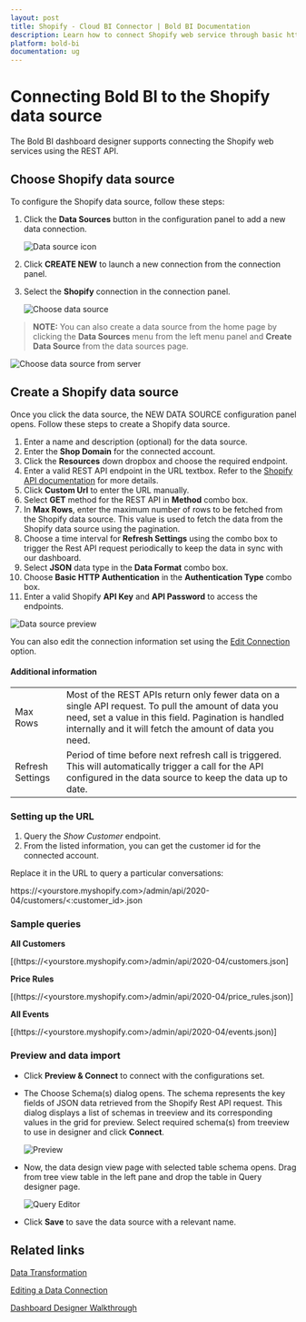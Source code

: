 ```yaml
---
layout: post
title: Shopify - Cloud BI Connector | Bold BI Documentation
description: Learn how to connect Shopify web service through basic http authentication with cloud-hosted Bold BI and create data source for widget configuration.
platform: bold-bi
documentation: ug
---
```


# Connecting Bold BI to the Shopify data source
The Bold BI dashboard designer supports connecting the Shopify web services using the REST API. 

## Choose Shopify data source
To configure the Shopify data source, follow these steps:
1. Click the **Data Sources** button in the configuration panel to add a new data connection.

   ![Data source icon](/static/assets/cloud/working-with-datasource/data-connectors/images/common/DataSourcesIcon.png)

2. Click **CREATE NEW** to launch a new connection from the connection panel.
3. Select the **Shopify** connection in the connection panel.

   ![Choose data source](/static/assets/cloud/working-with-datasource/data-connectors/images/Shopify/ChooseDS.png)

> **NOTE:** You can also create a data source from the home page by clicking the **Data Sources** menu from the left menu panel and **Create Data Source** from the data sources page.

   ![Choose data source from server](/static/assets/cloud/working-with-datasource/data-connectors/images/Shopify/ChooseDS_Server.png)

## Create a Shopify data source
Once you click the data source, the NEW DATA SOURCE configuration panel opens. Follow these steps to create a Shopify data source.
1. Enter a name and description (optional) for the data source.
2. Enter the **Shop Domain** for the connected account.
3. Click the **Resources** down dropbox and choose the required endpoint.
4. Enter a valid REST API endpoint in the URL textbox. Refer to the [Shopify API documentation](https://shopify.dev/docs/admin-api/rest/reference) for more details.
5. Click **Custom Url** to enter the URL manually.
6. Select **GET** method for the REST API in **Method** combo box.
7. In **Max Rows**, enter the maximum number of rows to be fetched from the Shopify data source. This value is used to fetch the data from the Shopify data source using the pagination.
8. Choose a time interval for **Refresh Settings** using the combo box to trigger the Rest API request periodically to keep the data in sync with our dashboard.  
9. Select **JSON** data type in the **Data Format** combo box.
10. Choose **Basic HTTP Authentication** in the **Authentication Type** combo box.
11. Enter a valid Shopify **API Key** and **API Password** to access the endpoints.

![Data source preview](/static/assets/cloud/working-with-datasource/data-connectors/images/Shopify/DataSourcesView.png)

You can also edit the connection information set using the [Edit Connection](/cloud-bi/working-with-data-source/editing-a-data-connection/) option.

#### Additional information
<table width="600">
<tr>
<td>
Max Rows
</td>
<td>
Most of the REST APIs return only fewer data on a single API request. To pull the amount of data you need, set a value in this field.  
Pagination is handled internally and it will fetch the amount of data you need.
</td>
</tr>
<tr>
<td>
Refresh Settings
</td>
<td>
Period of time before next refresh call is triggered. This will automatically trigger a call for the API configured in the data source to keep the data up to date.
</td>
</tr>
</table>

### Setting up the URL

1. Query the <i>Show Customer</i> endpoint.
2. From the listed information, you can get the customer id for the connected account.

Replace it in the URL to query a particular conversations:

https://<yourstore.myshopify.com>/admin/api/2020-04/customers/<:customer_id>.json

### Sample queries

**All Customers**

[(https://<yourstore.myshopify.com>/admin/api/2020-04/customers.json]

**Price Rules**

[(https://<yourstore.myshopify.com>/admin/api/2020-04/price_rules.json)]

**All Events**

[(https://<yourstore.myshopify.com>/admin/api/2020-04/events.json)]


### Preview and data import
* Click **Preview & Connect** to connect with the configurations set.
* The Choose Schema(s) dialog opens. The schema represents the key fields of JSON data retrieved from the Shopify Rest API request. This dialog displays a list of schemas in treeview and its corresponding values in the grid for preview. Select required schema(s) from treeview to use in designer and click **Connect**.

   ![Preview](/static/assets/cloud/working-with-datasource/data-connectors/images/common/Preview.png)

* Now, the data design view page with selected table schema opens. Drag from tree view table in the left pane and drop the table in Query designer page.

   ![Query Editor](/static/assets/cloud/working-with-datasource/data-connectors/images/common/QueryEditor.png)

* Click **Save** to save the data source with a relevant name.

## Related links
[Data Transformation](/cloud-bi/working-with-data-source/transforming-data/joining-table/)

[Editing a Data Connection](/cloud-bi/working-with-data-source/editing-a-data-connection/)   

[Dashboard Designer Walkthrough](/cloud-bi/getting-started/quick-start/)

